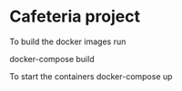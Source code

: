 # Cafeteria project

To build the docker images run 

docker-compose build

To start the containers
docker-compose up
